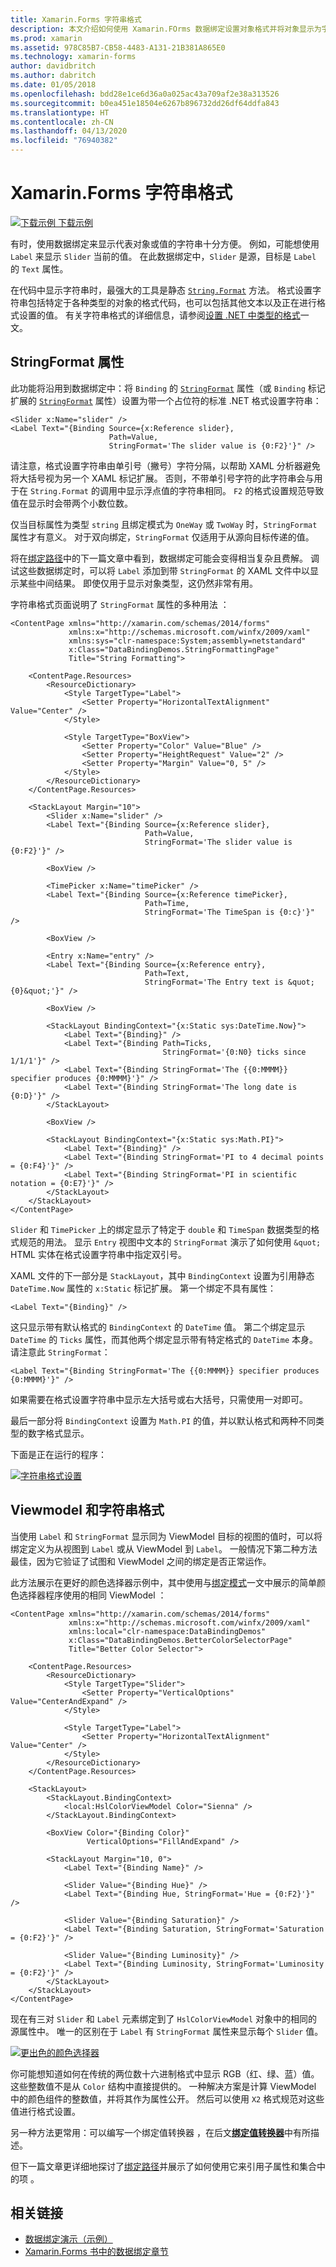 ```yaml
---
title: Xamarin.Forms 字符串格式
description: 本文介绍如何使用 Xamarin.FOrms 数据绑定设置对象格式并将对象显示为字符串。 通过将绑定的字符串格式设置为带有占位符的标准 .NET 格式设置字符串，可实现实现此操作。
ms.prod: xamarin
ms.assetid: 978C85B7-CB58-4483-A131-21B381A865E0
ms.technology: xamarin-forms
author: davidbritch
ms.author: dabritch
ms.date: 01/05/2018
ms.openlocfilehash: bdd28e1ce6d36a0a025ac43a709af2e38a313526
ms.sourcegitcommit: b0ea451e18504e6267b896732dd26df64ddfa843
ms.translationtype: HT
ms.contentlocale: zh-CN
ms.lasthandoff: 04/13/2020
ms.locfileid: "76940382"
---
```

# <a name="xamarinforms-string-formatting"></a>Xamarin.Forms 字符串格式

[![下载示例](~/media/shared/download.png) 下载示例](https://docs.microsoft.com/samples/xamarin/xamarin-forms-samples/databindingdemos)

有时，使用数据绑定来显示代表对象或值的字符串十分方便。 例如，可能想使用 `Label` 来显示 `Slider` 当前的值。 在此数据绑定中，`Slider` 是源，目标是 `Label` 的 `Text` 属性。

在代码中显示字符串时，最强大的工具是静态 [`String.Format`](xref:System.String.Format(System.String,System.Object)) 方法。 格式设置字符串包括特定于各种类型的对象的格式代码，也可以包括其他文本以及正在进行格式设置的值。 有关字符串格式的详细信息，请参阅[设置 .NET 中类型的格式](/dotnet/standard/base-types/formatting-types/)一文。

## <a name="the-stringformat-property"></a>StringFormat 属性

此功能将沿用到数据绑定中：将 `Binding` 的 [`StringFormat`](xref:Xamarin.Forms.BindingBase.StringFormat) 属性（或 `Binding` 标记扩展的 [`StringFormat`](xref:Xamarin.Forms.Xaml.BindingExtension.StringFormat) 属性）设置为带一个占位符的标准 .NET 格式设置字符串：

```xaml
<Slider x:Name="slider" />
<Label Text="{Binding Source={x:Reference slider},
                      Path=Value,
                      StringFormat='The slider value is {0:F2}'}" />
```

请注意，格式设置字符串由单引号（撇号）字符分隔，以帮助 XAML 分析器避免将大括号视为另一个 XAML 标记扩展。 否则，不带单引号字符的此字符串会与用于在 `String.Format` 的调用中显示浮点值的字符串相同。 `F2` 的格式设置规范导致值在显示时会带两个小数位数。

仅当目标属性为类型 `string` 且绑定模式为 `OneWay` 或 `TwoWay` 时，`StringFormat` 属性才有意义。 对于双向绑定，`StringFormat` 仅适用于从源向目标传递的值。

将在[绑定路径](binding-path.md)中的下一篇文章中看到，数据绑定可能会变得相当复杂且费解。 调试这些数据绑定时，可以将 `Label` 添加到带 `StringFormat` 的 XAML 文件中以显示某些中间结果。 即使仅用于显示对象类型，这仍然非常有用。

字符串格式页面说明了 `StringFormat` 属性的多种用法  ：

```xaml
<ContentPage xmlns="http://xamarin.com/schemas/2014/forms"
             xmlns:x="http://schemas.microsoft.com/winfx/2009/xaml"
             xmlns:sys="clr-namespace:System;assembly=netstandard"
             x:Class="DataBindingDemos.StringFormattingPage"
             Title="String Formatting">

    <ContentPage.Resources>
        <ResourceDictionary>
            <Style TargetType="Label">
                <Setter Property="HorizontalTextAlignment" Value="Center" />
            </Style>

            <Style TargetType="BoxView">
                <Setter Property="Color" Value="Blue" />
                <Setter Property="HeightRequest" Value="2" />
                <Setter Property="Margin" Value="0, 5" />
            </Style>
        </ResourceDictionary>
    </ContentPage.Resources>

    <StackLayout Margin="10">
        <Slider x:Name="slider" />
        <Label Text="{Binding Source={x:Reference slider},
                              Path=Value,
                              StringFormat='The slider value is {0:F2}'}" />

        <BoxView />

        <TimePicker x:Name="timePicker" />
        <Label Text="{Binding Source={x:Reference timePicker},
                              Path=Time,
                              StringFormat='The TimeSpan is {0:c}'}" />

        <BoxView />

        <Entry x:Name="entry" />
        <Label Text="{Binding Source={x:Reference entry},
                              Path=Text,
                              StringFormat='The Entry text is &quot;{0}&quot;'}" />

        <BoxView />

        <StackLayout BindingContext="{x:Static sys:DateTime.Now}">
            <Label Text="{Binding}" />
            <Label Text="{Binding Path=Ticks,
                                  StringFormat='{0:N0} ticks since 1/1/1'}" />
            <Label Text="{Binding StringFormat='The {{0:MMMM}} specifier produces {0:MMMM}'}" />
            <Label Text="{Binding StringFormat='The long date is {0:D}'}" />
        </StackLayout>

        <BoxView />

        <StackLayout BindingContext="{x:Static sys:Math.PI}">
            <Label Text="{Binding}" />
            <Label Text="{Binding StringFormat='PI to 4 decimal points = {0:F4}'}" />
            <Label Text="{Binding StringFormat='PI in scientific notation = {0:E7}'}" />
        </StackLayout>
    </StackLayout>
</ContentPage>
```

`Slider` 和 `TimePicker` 上的绑定显示了特定于 `double` 和 `TimeSpan` 数据类型的格式规范的用法。 显示 `Entry` 视图中文本的 `StringFormat` 演示了如何使用 `&quot;` HTML 实体在格式设置字符串中指定双引号。

XAML 文件的下一部分是 `StackLayout`，其中 `BindingContext` 设置为引用静态 `DateTime.Now` 属性的 `x:Static` 标记扩展。 第一个绑定不具有属性：

```xaml
<Label Text="{Binding}" />
```

这只显示带有默认格式的 `BindingContext` 的 `DateTime` 值。 第二个绑定显示 `DateTime` 的 `Ticks` 属性，而其他两个绑定显示带有特定格式的 `DateTime` 本身。 请注意此 `StringFormat`：

```xaml
<Label Text="{Binding StringFormat='The {{0:MMMM}} specifier produces {0:MMMM}'}" />
```

如果需要在格式设置字符串中显示左大括号或右大括号，只需使用一对即可。

最后一部分将 `BindingContext` 设置为 `Math.PI` 的值，并以默认格式和两种不同类型的数字格式显示。

下面是正在运行的程序：

[![字符串格式设置](string-formatting-images/stringformatting-small.png "字符串格式设置")](string-formatting-images/stringformatting-large.png#lightbox "字符串格式设置")

## <a name="viewmodels-and-string-formatting"></a>Viewmodel 和字符串格式

当使用 `Label` 和 `StringFormat` 显示同为 ViewModel 目标的视图的值时，可以将绑定定义为从视图到 `Label` 或从 ViewModel 到 `Label`。 一般情况下第二种方法最佳，因为它验证了试图和 ViewModel 之间的绑定是否正常运作。

此方法展示在更好的颜色选择器示例中，其中使用与[绑定模式](binding-mode.md)一文中展示的简单颜色选择器程序使用的相同 ViewModel    ：

```xaml
<ContentPage xmlns="http://xamarin.com/schemas/2014/forms"
             xmlns:x="http://schemas.microsoft.com/winfx/2009/xaml"
             xmlns:local="clr-namespace:DataBindingDemos"
             x:Class="DataBindingDemos.BetterColorSelectorPage"
             Title="Better Color Selector">

    <ContentPage.Resources>
        <ResourceDictionary>
            <Style TargetType="Slider">
                <Setter Property="VerticalOptions" Value="CenterAndExpand" />
            </Style>

            <Style TargetType="Label">
                <Setter Property="HorizontalTextAlignment" Value="Center" />
            </Style>
        </ResourceDictionary>
    </ContentPage.Resources>

    <StackLayout>
        <StackLayout.BindingContext>
            <local:HslColorViewModel Color="Sienna" />
        </StackLayout.BindingContext>

        <BoxView Color="{Binding Color}"
                 VerticalOptions="FillAndExpand" />

        <StackLayout Margin="10, 0">
            <Label Text="{Binding Name}" />

            <Slider Value="{Binding Hue}" />
            <Label Text="{Binding Hue, StringFormat='Hue = {0:F2}'}" />

            <Slider Value="{Binding Saturation}" />
            <Label Text="{Binding Saturation, StringFormat='Saturation = {0:F2}'}" />

            <Slider Value="{Binding Luminosity}" />
            <Label Text="{Binding Luminosity, StringFormat='Luminosity = {0:F2}'}" />
        </StackLayout>
    </StackLayout>
</ContentPage>    
```

现在有三对 `Slider` 和 `Label` 元素绑定到了 `HslColorViewModel` 对象中的相同的源属性中。 唯一的区别在于 `Label` 有 `StringFormat` 属性来显示每个 `Slider` 值。

[![更出色的颜色选择器](string-formatting-images/bettercolorselector-small.png "更出色的颜色选择器")](string-formatting-images/bettercolorselector-large.png#lightbox "更出色的颜色选择器")

你可能想知道如何在传统的两位数十六进制格式中显示 RGB（红、绿、蓝）值。 这些整数值不是从 `Color` 结构中直接提供的。 一种解决方案是计算 ViewModel 中的颜色组件的整数值，并将其作为属性公开。 然后可以使用 `X2` 格式规范对这些值进行格式设置。

另一种方法更常用：可以编写一个绑定值转换器  ，在后文[**绑定值转换器**](converters.md)中有所描述。

但下一篇文章更详细地探讨了[绑定路径](binding-path.md)并展示了如何使用它来引用子属性和集合中的项  。

## <a name="related-links"></a>相关链接

- [数据绑定演示（示例）](https://docs.microsoft.com/samples/xamarin/xamarin-forms-samples/databindingdemos)
- [Xamarin.Forms 书中的数据绑定章节](~/xamarin-forms/creating-mobile-apps-xamarin-forms/summaries/chapter16.md)

